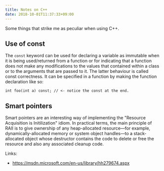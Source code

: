 ```yaml
---
title: Notes on C++
date: 2018-10-01T11:37:33+09:00
---
```


Some things that strike me as peculiar when using C++.

## Use of const

The `const` keyword can be used for declaring a variable as immutable when it is being
used/returned from a function or for indicating that a function does not make any
modifications to the values that contained within a class or to the arguments that
are passed to it. The latter behaviour is called const correctness. It can be specified
in a function by making the function declaration like so:
```
int foo(int a) const; // <- notice the const at the end.
```

## Smart pointers

Smart pointers are an interesting way of implementing the "Resource Acquisition is Initilization"
idiom. In practical terms, the main principle of RAII is to give ownership of any heap-allocated 
resource—for example, dynamically-allocated memory or system object handles—to a stack-allocated
object whose destructor contains the code to delete or free the resource and also any associated 
cleanup code.

Links:

* https://msdn.microsoft.com/en-us/library/hh279674.aspx

